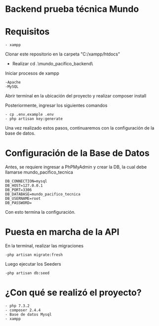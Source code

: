 # Backend prueba técnica Mundo

# Requisitos
```
- xampp
```

Clonar este repositorio en la carpeta "C:/xampp/htdocs"
- Realizar cd .\mundo_pacifico_backend\

Iniciar procesos de xampp
```
-Apache
-MySQL
```
Abrir terminal en la ubicación del proyecto y realizar composer install

Posteriormente, ingresar los siguientes comandos
```
- cp .env.example .env
- php artisan key:generate
```
Una vez realizado estos pasos, continuaremos con la configuración de la base de datos.

# Configuración de la Base de Datos
Antes, se requiere ingresar a PhPMyAdmin y crear la DB, la cual debe llamarse mundo_pacifico_tecnica
```
DB_CONNECTION=mysql
DB_HOST=127.0.0.1
DB_PORT=3306
DB_DATABASE=mundo_pacifico_tecnica
DB_USERNAME=root
DB_PASSWORD=
```
Con esto termina la configuración.

# Puesta en marcha de la API

En la terminal, realizar las migraciones
```
-php artisan migrate:fresh
```
Luego ejecutar los Seeders
```
-php artisan db:seed
```

# ¿Con qué se realizó el proyecto?
```
- php 7.3.2
- composer 2.4.4
- Base de datos Mysql
- xampp
```
